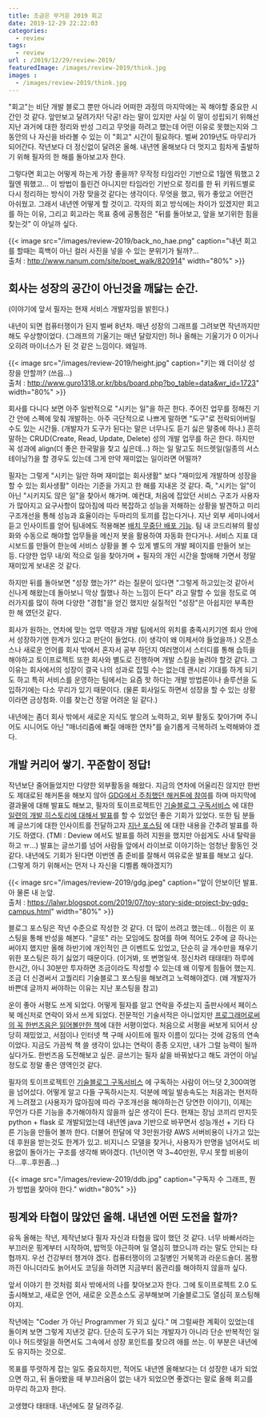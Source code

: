 ```yaml
---
title: 조금은 무거운 2019 회고
date: 2019-12-29 22:22:03
categories:
  - review
tags: 
  - review
url : /2019/12/29/review-2019/
featuredImage: /images/review-2019/think.jpg
images :
  - /images/review-2019/think.jpg  
---
```


"회고"는 비단 개발 블로그 뿐만 아니라 어떠한 과정의 마지막에는 꼭 해야할 중요한 시간인 것 같다. 앞만보고 달려가자! 닥공! 라는 말이 있지만 사실 이 말이 성립되기 위해선 지난 과거에 대한 정리와 반성 그리고 무엇을 하려고 했는데 어떤 이유로 못했는지와 그 동안의 나 자신을 바라볼 수 있는 이 "회고" 시간이 필요하다. <!--more -->벌써 2019년도 마무리가 되어간다. 작년보다 더 정신없이 달려온 올해. 내년엔 올해보다 더 멋지고 힘차게 출발하기 위해 필자의 한 해를 돌아보고자 한다. 

그렇다면 회고는 어떻게 하는게 가장 좋을까? 무작정 타임라인 기반으로 1월엔 뭐했고 2월엔 뭐했고... 이 방법이 틀린건 아니지만 타임라인 기반으로 정리를 한 뒤 키워드별로 다시 정리하는 방식이 가장 맞을것 같다는 생각이다. 무엇을 했고, 뭐가 좋았고 어떤건 아쉬웠고. 그래서 내년엔 어떻게 할 것이고. 각자의 회고 방식에는 차이가 있겠지만 회고를 하는 이유, 그리고 회고라는 목표 중에 공통점은 "뒤를 돌아보고, 앞을 보기위한 힘을 찾는것" 이 아닐까 싶다.

{{< image src="/images/review-2019/back_no_hae.png" caption="내년 회고를 할때는 흑백이 아닌 컬러 사진을 넣을 수 있는 분위기가 될까?... <br>출처 : http://www.nanum.com/site/poet_walk/820914" width="80%" >}}

## 회사는 성장의 공간이 아닌것을 깨닳는 순간.
(이야기에 앞서 필자는 현재 서비스 개발자임을 밝힌다.)

내년이 되면 컴퓨터쟁이가 된지 벌써 8년차. 매년 성장의 그래프를 그려보면 작년까지만 해도 우상향이었다. (그래프의 기울기는 매년 달랐지만) 허나 올해는 기울기가 0 이거나 오히려 마이너스가 된 것 같은 느낌이다. 왜일까.

{{< image src="/images/review-2019/height.jpg" caption="키는 왜 더이상 성장을 안할까? (쓰읍...) <br>출처 : http://www.guro1318.or.kr/bbs/board.php?bo_table=data&wr_id=1723" width="80%" >}}

회사를 다니다 보면 아주 일반적으로 "시키는 일"을 하곤 한다. 주어진 업무를 정해진 기간 안에 스펙에 맞춰 개발하는. 아주 극단적으로 나쁘게 말하면 "도구"로 전락되어버릴 수도 있는 시간들. (개발자가 도구가 된다는 말은 너무나도 듣기 싫은 말중에 하나.) 흔히 말하는 CRUD(Create, Read, Update, Delete) 성의 개발 업무를 하곤 한다. 하지만 꼭 성과에 align(더 좋은 한국말을 찾고 싶은데...) 하는 일 말고도 허드렛일(일종의 서스테이닝?)을 할 경우도 있는데 그게 만약 재미없는 일이라면 어떨까? 

필자는 그렇게 "시키는 일만 하며 재미없는 회사생활" 보다 "재미있게 개발하며 성장을 할 수 있는 회사생활" 이라는 기준을 가지고 한 해를 지내온 것 같다. 즉, "시키는 일"이 아닌 "시키지도 않은 일"을 찾아서 해가며. 예컨대, 처음에 잡았던 서비스 구조가 사용자가 많아지고 요구사항이 많아짐에 따라 복잡하고 성능을 저해하는 상황을 발견하고 미리 구조개선을 통해 성능과 효율이라는 두마리의 토끼를 잡는다거나. 지난 외부 세미나에서 듣고 인사이트를 얻어 팀내에도 적용해본 [배치 무중단 배포 기능](https://taetaetae.github.io/2019/10/13/batch-nondisruptive-deploy/). 팀 내 코드리뷰의 활성화와 수동으로 해야할 업무들을 메신저 봇을 활용하여 자동화 한다거나. 서비스 지표 대시보드를 만들어 한눈에 서비스 상황을 볼 수 있게 별도의 개발 페이지를 만들어 보는 등. 다양한 업무 내/외 적으로 일을 찾아가며 + 필자의 개인 시간을 할애해 가면서 정말 재미있게 보내온 것 같다.

하지만 뒤를 돌아보면 "성장 했는가?" 라는 질문이 있다면 "그렇게 하고있는것 같아서 신나게 해왔는데 돌아보니 막상 뭘했나 하는 느낌이 든다" 라고 말할 수 있을 정도로 여러가지를 많이 하며 다양한 "경험"을 얻긴 했지만 실질적인 "성장"은 아쉽지만 부족한 한 해 였던것 같다.

회사가 원하는, 연차에 맞는 업무 역량과 개발 팀에서의 위치를 충족시키기엔 회사 안에서 성장하기엔 한계가 있다고 판단이 들었다. (이 생각이 왜 이제서야 들었을까.) 오픈소스나 새로운 언어를 회사 밖에서 혼자서 공부 하던지 여러명이서 스터디를 통해 습득을 해야하고 토이프로젝트 또한 회사와 별도로 진행하며 개발 스킬을 늘려야 할것 같다. 그 이유는 회사에서의 성장이 결국 나의 성과로 잡힐 수는 없는데 괜시리 기대를 하게 되기도 하고 특히 서비스를 운영하는 팀에서는 요즘 핫 하다는 개발 방법론이나 솔루션을 도입하기에는 다소 무리가 있기 때문이다. (물론 회사일도 하면서 성장을 할 수 있는 상황이라면 금상첨화. 이를 찾는건 정말 어려운 일 같다.)

내년에는 좀더 회사 밖에서 새로운 지식도 쌓으려 노력하고, 외부 활동도 찾아가며 주니어도 시니어도 아닌 "매너리즘에 빠질 애매한 연차"를 슬기롭게 극복하려 노력해봐야 겠다.

## 개발 커리어 쌓기. 꾸준함이 정답!
작년보단 줄어들었지만 다양한 외부활동을 해왔다. 지금의 연차에 어울리진 않지만 한번도 제대로된 해커톤을 해보지 않아 [GDG에서 주최했던 해커톤에 참여](https://taetaetae.github.io/2019/05/19/d-light-togetherthon-2019/)를 하며 마지막에 결과물에 대해 발표도 해보고, 필자의 토이프로젝트인 [기술블로그 구독서비스](http://daily-devblog.com/) 에 대한 [일련의 개발 히스토리에 대해서 발표](https://festa.io/events/364?)를 할 수 있었던 좋은 기회가 있었다. 또한 팀 분들께 글쓰기에 대한 인사이트를 전달하고자 [지난 포스팅](https://taetaetae.github.io/2019/10/27/a-reason-for-writing/) 에 대한 내용을 간추려 발표를 하기도 하였다. (TMI : Deview 에서도 발표를 하려 지원을 했지만 아쉽게도 사내 탈락을 하고 ㅠ...) 발표는 글쓰기를 넘어 사람들 앞에서 라이브로 이야기하는 엄청난 활동인 것 같다. 내년에도 기회가 된다면 이번엔 좀 준비를 잘해서 여유로운 발표를 해보고 싶다. (그렇게 하기 위해서는 먼저 나 자신을 디벨롭 해야겠지?)

{{< image src="/images/review-2019/gdg.jpeg" caption="앞이 안보이던 발표. 아 물론 내 눈앞. <br>출처 : https://lalwr.blogspot.com/2019/07/toy-story-side-project-by-gdg-campus.html" width="80%" >}}

블로그 포스팅은 작년 수준으로 작성한 것 같다. 더 많이 쓰려고 했는데... 이점은 이 포스팅을 통해 반성을 해본다. "글또" 라는 모임에도 참여를 하며 적어도 2주에 글 하나는 써야지 했지만 올해 하반기에 개인적인 큰 이벤트도 있었고, 단순히 글 개수만을 채우기 위한 포스팅은 하기 싫었기 때문이다. (이거봐, 또 변명일색. 정신차려 태태태!) 하루에 한시간, 아니 30분만 투자하면 조금이라도 작성할 수 있는데 왜 이렇게 힘들어 했는지. 조금 더 신경써서 고퀄리티 기술블로그 포스팅을 해보려고 노력해야겠다. (왜 개발자가 바쁜데 글까지 써야하는 이유는 지난 포스팅을 참고)

운이 좋아 서평도 쓰게 되었다. 어떻게 필자를 알고 연락을 주셨는지 출판사에서 페이스북 메신저로 연락이 와서 쓰게 되었다. 전문적인 기술서적은 아니었지만 [프로그래머로써의 꼭 한번즈음은 읽어볼만한 책](http://digital.kyobobook.co.kr/digital/ebook/ebookDetail.ink?barcode=4801160509510)에 대한 서평이었다. 처음으로 서평을 써보게 되어서 상당히 재밌었고, 서점이나 인터넷 책 구매 사이트에 필자 이름이 있다는 것에 감동의 연속이었다. 지금도 가끔씩 책 쓸 생각이 있냐는 연락이 종종 오지만, 내가 그럴 능력이 될까 싶다가도. 한번즈음 도전해보고 싶은. 글쓰기는 필자 삶을 바꿔놨다고 해도 과언이 아닐 정도로 정말 좋은 영역인것 같다.

필자의 토이프로젝트인 [기술블로그 구독서비스](http://daily-devblog.com/) 에 구독하는 사람이 어느덧 2,300여명을 넘어섰다. 어떻게 알고 다들 구독하시는지. 덕분에 메일 발송속도는 처음과는 현저하게 느려졌고 (사용자가 많아짐에 따라 구조개선을 해야하는건 당연한 이야기), 이제는 무언가 다른 기능을 추가해야하지 않을까 싶은 생각이 든다. 현재는 장님 코끼리 만지듯 python + flask 로 개발되었는데 내년엔 java 기반으로 바꾸면서 성능개선 + 기타 다른 기능을 만들어 볼까 한다. 더불어 한달에 약 3만원가량 AWS 서버비용이 나가고 있는데 후원을 받는것도 한계가 있고. 비지니스 모델을 찾거나, 사용자가 만명을 넘어서도 비용없이 돌아가는 구조를 생각해 봐야겠다. (1년이면 약 3\~40만원, 무시 못할 비용이다...후..후원좀...)

{{< image src="/images/review-2019/ddb.jpg" caption="구독자 수 그래프, 뭔가 방법을 찾아야 한다." width="80%" >}}

## 핑계와 타협이 많았던 올해. 내년엔 어떤 도전을 할까?
유독 올해는 작년, 제작년보다 필자 자신과 타협을 많이 했던 것 같다. 너무 바빠서라는 부끄러운 핑계부터 시작하여, 밥먹듯 야근하며 일 열심히 했으니까 라는 말도 안되는 타협까지. 우선 건강부터 챙겨야 겠다. 컴퓨터쟁이의 고질병인 거북목과 라운드숄더. 몸짱까진 아니더라도 늙어서도 코딩을 하려면 지금부터 몸관리를 해야하지 않을까 싶다. 

앞서 이야기 한 것처럼 회사 밖에서의 나를 찾아보고자 한다. 그에 토이프로젝트 2.0 도 출시해보고, 새로운 언어, 새로운 오픈소스도 공부해보며 기술블로그도 열심히 포스팅해야지. 

작년에는 "Coder 가 아닌 Programmer 가 되고 싶다." 며 그럴싸한 계획이 있었는데 돌이켜 보면 그렇게 지낸것 같다. 단순히 도구가 되는 개발자가 아니라 단순 반복적인 일이나 허드렛일을 하면서도 그속에서 성장 포인트를 찾으려 애를 쓰는. 이 부분은 내년에도 유지하는 것으로.

목표를 뚜렷하게 잡는 일도 중요하지만, 적어도 내년엔 올해보다는 더 성장한 내가 되었으면 하고, 뒤 돌아봤을 때 부끄러움이 없는 내가 되었으면 좋겠다는 말로 올해 회고를 마무리 하고자 한다.

고생했다 태태태. 내년에도 잘 달려주길.